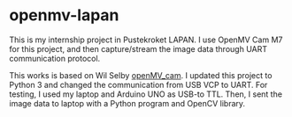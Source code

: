 # openmv-lapan
This is my internship project in Pustekroket LAPAN. I use OpenMV Cam M7 for this project, and then capture/stream the image data through UART communication protocol.

This works is based on Wil Selby [openMV_cam](https://github.com/wilselby/openmv_cam). I updated this project to Python 3 and changed the communication from USB VCP to UART. For testing, I used my laptop and Arduino UNO as USB-to TTL. Then, I sent the image data to laptop with a Python program and OpenCV library.
